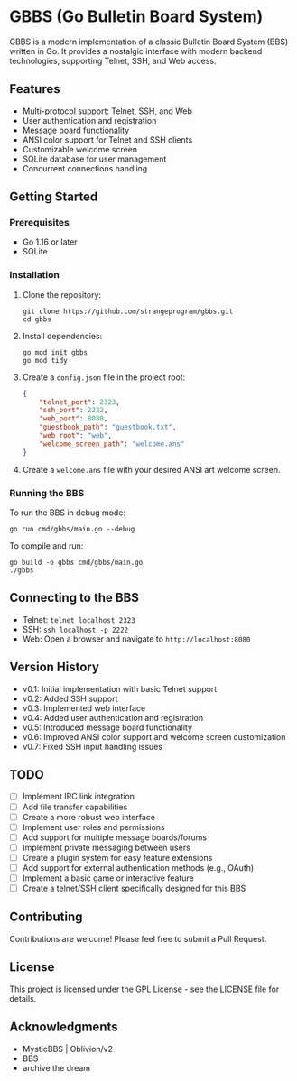 # GBBS (Go Bulletin Board System)

GBBS is a modern implementation of a classic Bulletin Board System (BBS) written in Go. It provides a nostalgic interface with modern backend technologies, supporting Telnet, SSH, and Web access.

## Features

- Multi-protocol support: Telnet, SSH, and Web
- User authentication and registration
- Message board functionality
- ANSI color support for Telnet and SSH clients
- Customizable welcome screen
- SQLite database for user management
- Concurrent connections handling

## Getting Started

### Prerequisites

- Go 1.16 or later
- SQLite

### Installation

1. Clone the repository:
   ```
   git clone https://github.com/strangeprogram/gbbs.git
   cd gbbs
   ```

2. Install dependencies:
   ```
   go mod init gbbs
   go mod tidy
   ```

3. Create a `config.json` file in the project root:
   ```json
   {
       "telnet_port": 2323,
       "ssh_port": 2222,
       "web_port": 8080,
       "guestbook_path": "guestbook.txt",
       "web_root": "web",
       "welcome_screen_path": "welcome.ans"
   }
   ```

4. Create a `welcome.ans` file with your desired ANSI art welcome screen.

### Running the BBS

To run the BBS in debug mode:

```
go run cmd/gbbs/main.go --debug
```

To compile and run:

```
go build -o gbbs cmd/gbbs/main.go
./gbbs
```

## Connecting to the BBS

- Telnet: `telnet localhost 2323`
- SSH: `ssh localhost -p 2222`
- Web: Open a browser and navigate to `http://localhost:8080`

## Version History

- v0.1: Initial implementation with basic Telnet support
- v0.2: Added SSH support
- v0.3: Implemented web interface
- v0.4: Added user authentication and registration
- v0.5: Introduced message board functionality
- v0.6: Improved ANSI color support and welcome screen customization
- v0.7: Fixed SSH input handling issues

## TODO

- [ ] Implement IRC link integration
- [ ] Add file transfer capabilities
- [ ] Create a more robust web interface
- [ ] Implement user roles and permissions
- [ ] Add support for multiple message boards/forums
- [ ] Implement private messaging between users
- [ ] Create a plugin system for easy feature extensions
- [ ] Add support for external authentication methods (e.g., OAuth)
- [ ] Implement a basic game or interactive feature
- [ ] Create a telnet/SSH client specifically designed for this BBS

## Contributing

Contributions are welcome! Please feel free to submit a Pull Request.

## License

This project is licensed under the GPL License - see the [LICENSE](LICENSE) file for details.

## Acknowledgments

- MysticBBS | Oblivion/v2
- BBS
- archive the dream
